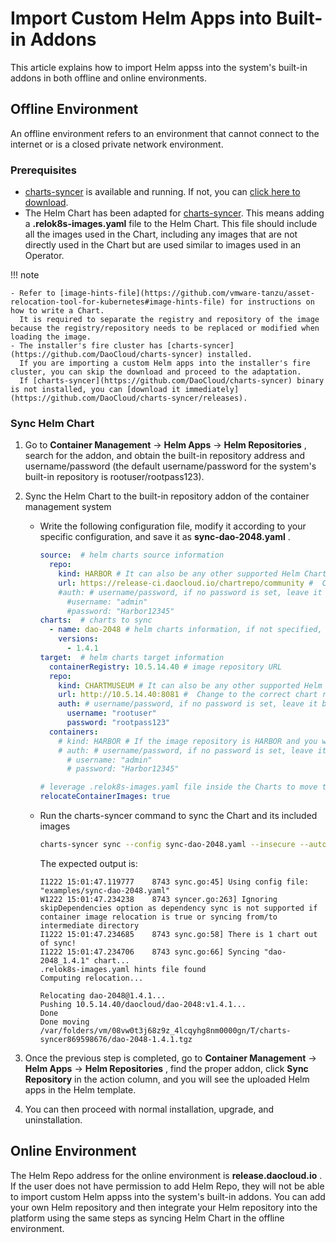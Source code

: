 # Import Custom Helm Apps into Built-in Addons

This article explains how to import Helm appss into the system's built-in addons in both offline and online environments.

## Offline Environment

An offline environment refers to an environment that cannot connect to the internet or is a closed private network environment.

### Prerequisites

- [charts-syncer](https://github.com/DaoCloud/charts-syncer) is available and running.
  If not, you can [click here to download](https://github.com/DaoCloud/charts-syncer/releases).
- The Helm Chart has been adapted for [charts-syncer](https://github.com/DaoCloud/charts-syncer).
  This means adding a __.relok8s-images.yaml__ file to the Helm Chart. This file should include all the images used in the Chart,
  including any images that are not directly used in the Chart but are used similar to images used in an Operator.

!!! note

    - Refer to [image-hints-file](https://github.com/vmware-tanzu/asset-relocation-tool-for-kubernetes#image-hints-file) for instructions on how to write a Chart.
      It is required to separate the registry and repository of the image because the registry/repository needs to be replaced or modified when loading the image.
    - The installer's fire cluster has [charts-syncer](https://github.com/DaoCloud/charts-syncer) installed.
      If you are importing a custom Helm apps into the installer's fire cluster, you can skip the download and proceed to the adaptation.
      If [charts-syncer](https://github.com/DaoCloud/charts-syncer) binary is not installed, you can [download it immediately](https://github.com/DaoCloud/charts-syncer/releases).

### Sync Helm Chart

1. Go to __Container Management__ -> __Helm Apps__ -> __Helm Repositories__ , search for the addon, and obtain the built-in repository address and username/password (the default username/password for the system's built-in repository is rootuser/rootpass123).


1. Sync the Helm Chart to the built-in repository addon of the container management system

    * Write the following configuration file, modify it according to your specific configuration, and save it as __sync-dao-2048.yaml__ .

        ```yaml
        source:  # helm charts source information
          repo:
            kind: HARBOR # It can also be any other supported Helm Chart repository type, such as CHARTMUSEUM
            url: https://release-ci.daocloud.io/chartrepo/community #  Change to the chart repo URL
            #auth: # username/password, if no password is set, leave it blank
              #username: "admin"
              #password: "Harbor12345"
        charts:  # charts to sync
          - name: dao-2048 # helm charts information, if not specified, sync all charts in the source helm repo
            versions:
              - 1.4.1
        target:  # helm charts target information
          containerRegistry: 10.5.14.40 # image repository URL
          repo:
            kind: CHARTMUSEUM # It can also be any other supported Helm Chart repository type, such as HARBOR
            url: http://10.5.14.40:8081 #  Change to the correct chart repo URL, you can verify the address by using helm repo add $HELM-REPO
            auth: # username/password, if no password is set, leave it blank
              username: "rootuser"
              password: "rootpass123"
          containers:
            # kind: HARBOR # If the image repository is HARBOR and you want charts-syncer to automatically create an image repository, fill in this field
            # auth: # username/password, if no password is set, leave it blank
              # username: "admin"
              # password: "Harbor12345"
 
        # leverage .relok8s-images.yaml file inside the Charts to move the container images too
        relocateContainerImages: true
        ```

    * Run the charts-syncer command to sync the Chart and its included images

        ```sh
        charts-syncer sync --config sync-dao-2048.yaml --insecure --auto-create-repository
        ```

        The expected output is:

        ```console
        I1222 15:01:47.119777    8743 sync.go:45] Using config file: "examples/sync-dao-2048.yaml"
        W1222 15:01:47.234238    8743 syncer.go:263] Ignoring skipDependencies option as dependency sync is not supported if container image relocation is true or syncing from/to intermediate directory
        I1222 15:01:47.234685    8743 sync.go:58] There is 1 chart out of sync!
        I1222 15:01:47.234706    8743 sync.go:66] Syncing "dao-2048_1.4.1" chart...
        .relok8s-images.yaml hints file found
        Computing relocation...
 
        Relocating dao-2048@1.4.1...
        Pushing 10.5.14.40/daocloud/dao-2048:v1.4.1...
        Done
        Done moving /var/folders/vm/08vw0t3j68z9z_4lcqyhg8nm0000gn/T/charts-syncer869598676/dao-2048-1.4.1.tgz
        ```

1. Once the previous step is completed, go to __Container Management__ -> __Helm Apps__ -> __Helm Repositories__ , find the proper addon,
   click __Sync Repository__ in the action column, and you will see the uploaded Helm apps in the Helm template.

1. You can then proceed with normal installation, upgrade, and uninstallation.



## Online Environment

The Helm Repo address for the online environment is __release.daocloud.io__ .
If the user does not have permission to add Helm Repo, they will not be able to import custom Helm appss into the system's built-in addons.
You can add your own Helm repository and then integrate your Helm repository into the platform using the same steps as syncing Helm Chart in the offline environment.
